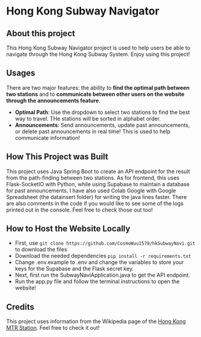 # Hong Kong Subway Navigator

## About this project
This Hong Kong Subway Navigator project is used to help users be able to navigate through the Hong Kong Subway System. Enjoy using this project! 


## Usages
There are two major features: the ability to **find the optimal path between two stations** and to **communicate between other users on the website through the announcements feature**.
- **Optimal Path**: Use the dropdown to select two stations to find the best way to travel. THe stations will be sorted in alphabet order. 
- **Announcements**: Send announcements, update past announcements, or delete past announcements in real time! This is used to help communicate information!

## How This Project was Built 

This project uses Java Spring Boot to create an API endpoint for the result from the path-finding between two stations. As for frontend, this uses Flask-SocketIO with Python, while using Supabase to maintain a database for past announcements. I have also used Colab Google with Google Spreadsheet (the datainsert folder) for writing the java lines faster. There are also comments in the code if you would like to see some of the logs printed out in the console. Feel free to check those out too!

## How to Host the Website Locally
- First, use `git clone https://github.com/CosmoWuu1579/hkSubwayNavi.git` to download the files
- Download the needed dependencies `pip install -r requirements.txt`
- Change .env.example to .env and change the variables to store your keys for the Supabase and the Flask secret key.
- Next, first run the SubwayNaviApplication.java to get the API endpoint.
- Run the app.py file and follow the terminal instructions to open the website!

## Credits
This project uses information from the Wikipedia page of the [Hong Kong MTR Station](https://en.wikipedia.org/wiki/List_of_MTR_stations). Feel free to check it out!

   